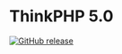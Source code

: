 ThinkPHP 5.0
===============

[![GitHub release](https://img.shields.io/github/release/top-think/think.svg?maxAge=2592000)](https://github.com/sshpark/PHP-Sys)

